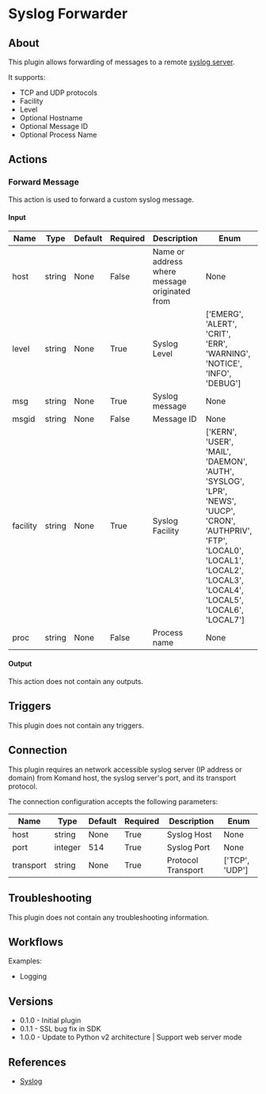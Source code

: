 
# Syslog Forwarder

## About

This plugin allows forwarding of messages to a remote [syslog server](https://en.wikipedia.org/wiki/Syslog).

It supports:

* TCP and UDP protocols
* Facility
* Level
* Optional Hostname
* Optional Message ID
* Optional Process Name

## Actions

### Forward Message

This action is used to forward a custom syslog message.

#### Input

|Name|Type|Default|Required|Description|Enum|
|----|----|-------|--------|-----------|----|
|host|string|None|False|Name or address where message originated from|None|
|level|string|None|True|Syslog Level|['EMERG', 'ALERT', 'CRIT', 'ERR', 'WARNING', 'NOTICE', 'INFO', 'DEBUG']|
|msg|string|None|True|Syslog message|None|
|msgid|string|None|False|Message ID|None|
|facility|string|None|True|Syslog Facility|['KERN', 'USER', 'MAIL', 'DAEMON', 'AUTH', 'SYSLOG', 'LPR', 'NEWS', 'UUCP', 'CRON', 'AUTHPRIV', 'FTP', 'LOCAL0', 'LOCAL1', 'LOCAL2', 'LOCAL3', 'LOCAL4', 'LOCAL5', 'LOCAL6', 'LOCAL7']|
|proc|string|None|False|Process name|None|

#### Output

This action does not contain any outputs.

## Triggers

This plugin does not contain any triggers.

## Connection

This plugin requires an network accessible syslog server (IP address or domain) from Komand host, the syslog server's port, and its transport protocol.

The connection configuration accepts the following parameters:

|Name|Type|Default|Required|Description|Enum|
|----|----|-------|--------|-----------|----|
|host|string|None|True|Syslog Host|None|
|port|integer|514|True|Syslog Port|None|
|transport|string|None|True|Protocol Transport|['TCP', 'UDP']|

## Troubleshooting

This plugin does not contain any troubleshooting information.

## Workflows

Examples:

* Logging

## Versions

* 0.1.0 - Initial plugin
* 0.1.1 - SSL bug fix in SDK
* 1.0.0 - Update to Python v2 architecture | Support web server mode

## References

* [Syslog](https://en.wikipedia.org/wiki/Syslog)
